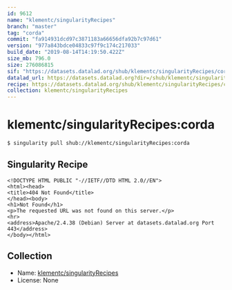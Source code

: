 ```yaml
---
id: 9612
name: "klementc/singularityRecipes"
branch: "master"
tag: "corda"
commit: "fa914931dcd97c3871183a66656dfa92b7c97d61"
version: "977a843bdce04833c97f9c174c217033"
build_date: "2019-08-14T14:19:50.422Z"
size_mb: 796.0
size: 276086815
sif: "https://datasets.datalad.org/shub/klementc/singularityRecipes/corda/2019-08-14-fa914931-977a843b/977a843bdce04833c97f9c174c217033.sif"
datalad_url: https://datasets.datalad.org?dir=/shub/klementc/singularityRecipes/corda/2019-08-14-fa914931-977a843b/
recipe: https://datasets.datalad.org/shub/klementc/singularityRecipes/corda/2019-08-14-fa914931-977a843b/Singularity
collection: klementc/singularityRecipes
---
```


# klementc/singularityRecipes:corda

```bash
$ singularity pull shub://klementc/singularityRecipes:corda
```

## Singularity Recipe

```singularity
<!DOCTYPE HTML PUBLIC "-//IETF//DTD HTML 2.0//EN">
<html><head>
<title>404 Not Found</title>
</head><body>
<h1>Not Found</h1>
<p>The requested URL was not found on this server.</p>
<hr>
<address>Apache/2.4.38 (Debian) Server at datasets.datalad.org Port 443</address>
</body></html>
```

## Collection

 - Name: [klementc/singularityRecipes](https://github.com/klementc/singularityRecipes)
 - License: None

